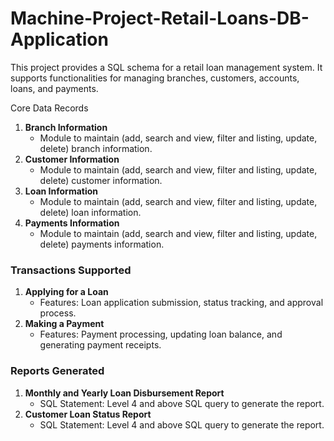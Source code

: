# Machine-Project-Retail-Loans-DB-Application
This project provides a SQL schema for a retail loan management system. It supports functionalities for managing branches, customers, accounts, loans, and payments.

Core Data Records
1. **Branch Information**
   - Module to maintain (add, search and view, filter and listing, update, delete) branch information.
2. **Customer Information**
   - Module to maintain (add, search and view, filter and listing, update, delete) customer information.
3. **Loan Information**
   - Module to maintain (add, search and view, filter and listing, update, delete) loan information.
4. **Payments Information**
   - Module to maintain (add, search and view, filter and listing, update, delete) payments information.

### Transactions Supported
1. **Applying for a Loan**
   - Features: Loan application submission, status tracking, and approval process.
2. **Making a Payment**
   - Features: Payment processing, updating loan balance, and generating payment receipts.

### Reports Generated
1. **Monthly and Yearly Loan Disbursement Report**
   - SQL Statement: Level 4 and above SQL query to generate the report.
2. **Customer Loan Status Report**
   - SQL Statement: Level 4 and above SQL query to generate the report.
